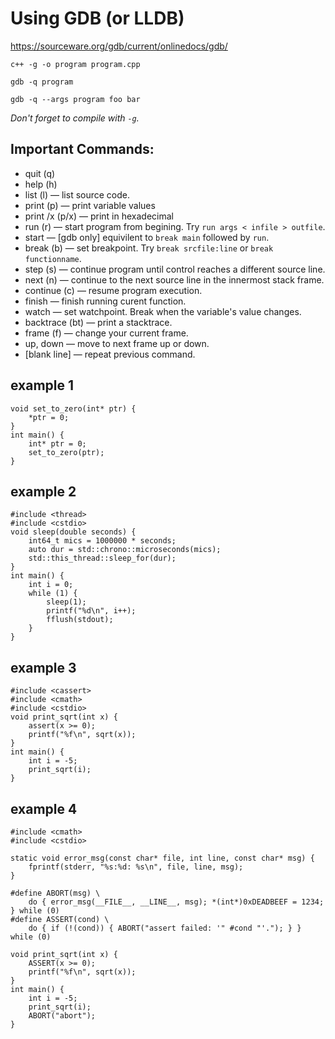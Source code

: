 # Using GDB (or LLDB) #

https://sourceware.org/gdb/current/onlinedocs/gdb/

    c++ -g -o program program.cpp    

    gdb -q program

    gdb -q --args program foo bar

*Don't forget to compile with `-g`.*
    
## Important Commands: ##

  * quit (q)
  * help (h)
  * list (l) — list source code.
  * print (p) — print variable values
  * print /x (p/x) — print in hexadecimal
  * run (r) — start program from begining.  Try `run args < infile > outfile`. 
  * start — [gdb only] equivilent to `break main` followed by `run`.
  * break (b) — set breakpoint.  Try `break srcfile:line` or  `break functionname`.
  * step (s)  — continue program until control reaches a different source line.
  * next (n) — continue to the next source line in the innermost stack frame.
  * continue (c) — resume program execution. 
  * finish — finish running curent function.
  * watch — set watchpoint.  Break when the variable's value changes.
  * backtrace (bt) — print a stacktrace.
  * frame (f) — change your current frame.
  * up, down — move to next frame up or down.
  * [blank line] — repeat previous command.

## example 1 ##

    void set_to_zero(int* ptr) {
        *ptr = 0;
    }
    int main() {
        int* ptr = 0;
        set_to_zero(ptr);
    }

## example 2 ##

    #include <thread>
    #include <cstdio>
    void sleep(double seconds) {
        int64_t mics = 1000000 * seconds;
        auto dur = std::chrono::microseconds(mics);
        std::this_thread::sleep_for(dur);
    }
    int main() {
        int i = 0;
        while (1) {
            sleep(1);
            printf("%d\n", i++);
            fflush(stdout);
        }
    }

## example 3 ##

    #include <cassert>
    #include <cmath>
    #include <cstdio>
    void print_sqrt(int x) {
        assert(x >= 0);
        printf("%f\n", sqrt(x));
    }
    int main() {
        int i = -5;
        print_sqrt(i);
    }

## example 4 ##

    #include <cmath>
    #include <cstdio>

    static void error_msg(const char* file, int line, const char* msg) {
        fprintf(stderr, "%s:%d: %s\n", file, line, msg);
    }

    #define ABORT(msg) \
        do { error_msg(__FILE__, __LINE__, msg); *(int*)0xDEADBEEF = 1234; } while (0)
    #define ASSERT(cond) \
        do { if (!(cond)) { ABORT("assert failed: '" #cond "'."); } } while (0)

    void print_sqrt(int x) {
        ASSERT(x >= 0);
        printf("%f\n", sqrt(x));
    }
    int main() {
        int i = -5;
        print_sqrt(i);
        ABORT("abort");
    }
